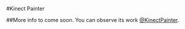#Kinect Painter

##More info to come soon.  You can observe its work [@KinectPainter](http://www.twitter.com/KinectPainter).